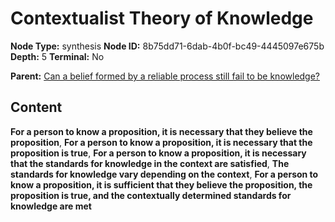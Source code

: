 # Contextualist Theory of Knowledge

**Node Type:** synthesis
**Node ID:** 8b75dd71-6dab-4b0f-bc49-4445097e675b
**Depth:** 5
**Terminal:** No

**Parent:** [Can a belief formed by a reliable process still fail to be knowledge?](can-a-belief-formed-by-a-reliable-process-still-fail-to-be-knowledge-antithesis-891526b6-2d91-4626-a2f1-8c123afec5b2.md)

## Content

**For a person to know a proposition, it is necessary that they believe the proposition**, **For a person to know a proposition, it is necessary that the proposition is true**, **For a person to know a proposition, it is necessary that the standards for knowledge in the context are satisfied**, **The standards for knowledge vary depending on the context**, **For a person to know a proposition, it is sufficient that they believe the proposition, the proposition is true, and the contextually determined standards for knowledge are met**
